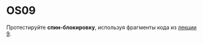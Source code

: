 # OS09

Протестируйте **спин-блокировку**, используя фрагменты кода из [лекции 9](https://github.com/mlkv52git/sibsutis_os-2023/blob/main/Лекции/Лекция9-OS-2023.pdf).
